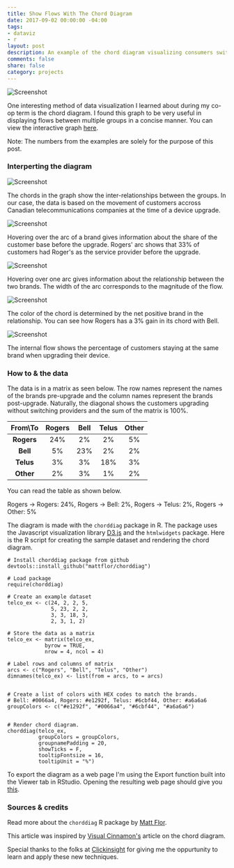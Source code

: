 ```yaml
---
title: Show Flows With The Chord Diagram
date: 2017-09-02 00:00:00 -04:00
tags:
- dataviz
- r
layout: post
description: An example of the chord diagram visualizing consumers switching accross Canadian telco brands using d3.js via R.
comments: false
share: false
category: projects
---
```


![Screenshot](http://www.justinsjlee.com/chordiag_wlabels.png "Chord Diagram with Labels")

One interesting method of data visualization I learned about during my co-op term is the chord diagram. I found this graph to be very useful in displaying flows between multiple groups in a concise manner. You can view the interactive graph [here](http://www.justinsjlee.com/telco_ex.html).

Note: The numbers from the examples are solely for the purpose of this post.

### Interperting the diagram

![Screenshot](http://www.justinsjlee.com/chordiag.png "Chord Diagram")

The chords in the graph show the inter-relationships between the groups. In our case, the data is based on the movement of customers accross Canadian telecommunications companies at the time of a device upgrade.

![Screenshot](http://www.justinsjlee.com/chordiag_arc.png "Chord Diagram Arc")

Hovering over the arc of a brand gives information about the share of the customer base before the upgrade. Rogers' arc shows that 33% of customers had Roger's as the service provider before the upgrade.

![Screenshot](http://www.justinsjlee.com/chordiag_chord.png "Chord Diagram Chord Grey")

Hovering over one arc gives information about the relationship between the two brands. The width of the arc corresponds to the magnitude of the flow.

![Screenshot](http://www.justinsjlee.com/chordiag_chordred.png "Chord Diagram Chord Red")

The color of the chord is determined by the net positive brand in the relationship. You can see how Rogers has a 3% gain in its chord with Bell.

![Screenshot](http://www.justinsjlee.com/chordiag_internal.png "Chord Diagram Internal")

The internal flow shows the percentage of customers staying at the same brand when upgrading their device.

### How to & the data

The data is in a matrix as seen below. The row names represent the names of the brands pre-upgrade and the column names represent the brands post-upgrade. Naturally, the diagonal shows the customers upgrading without switching providers and the sum of the matrix is 100%.

| From\To |Rogers | Bell | Telus| Other|
|:-------:|:---:|:----:|:----:|:----:|
|  **Rogers** |  24%  |  2%  |  2%  |  5%  |
|  **Bell**   |  5%   |  23% |  2%  |  2%  |
|  **Telus**  |  3%   |  3%  |  18% |  3%  |
|  **Other**  |  2%   |  3%  |  1%  |  2%  |

You can read the table as shown below.

Rogers → Rogers: 24%, Rogers → Bell: 2%,  Rogers → Telus: 2%,  Rogers → Other: 5%

The diagram is made with the ```chorddiag``` package in R. The package uses the Javascript visualization library [D3.js](http://d3js.org) and the ```htmlwidgets``` package. Here is the R script for creating the sample dataset and rendering the chord diagram.


    # Install chorddiag package from github
    devtools::install_github("mattflor/chorddiag")

    # Load package
    require(chorddiag)

    # Create an example dataset 
    telco_ex <- c(24, 2, 2, 5,
                  5, 23, 2, 2,
                  3, 3, 18, 3,
                  2, 3, 1, 2) 

    # Store the data as a matrix
    telco_ex <- matrix(telco_ex,
                byrow = TRUE,
                nrow = 4, ncol = 4)

    # Label rows and columns of matrix
    arcs <- c("Rogers", "Bell", "Telus", "Other")
    dimnames(telco_ex) <- list(from = arcs, to = arcs)


    # Create a list of colors with HEX codes to match the brands.
    # Bell: #0066a4, Rogers: #e1292f, Telus: #6cbf44, Other: #a6a6a6
    groupColors <- c("#e1292f", "#0066a4", "#6cbf44", "#a6a6a6")


    # Render chord diagram. 
    chorddiag(telco_ex, 
              groupColors = groupColors, 
              groupnamePadding = 20, 
              showTicks = F,
              tooltipFontsize = 16,
              tooltipUnit = "%")
    

To export the diagram as a web page I'm using the Export function built into the Viewer tab in RStudio. Opening the resulting web page should give you [this](http://www.justinsjlee.com/telco_ex.html).

### Sources & credits

Read more about the ```chorddiag``` R package by [Matt Flor](https://github.com/mattflor/chorddiag).

This article was inspired by [Visual Cinnamon's](https://www.visualcinnamon.com/2014/12/using-data-storytelling-with-chord.html) article on the chord diagram.

Special thanks to the folks at [Clickinsight](https://www.clickinsight.ca) for giving me the oppurtunity to learn and apply these new techniques.



